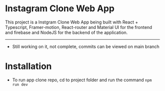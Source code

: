 # Instagram Clone Web App

This project is a Instgram Clone Web App being built with React + Typescript, Framer-motion, React-router and Material UI for the frontend and firebase and NodeJS for the backend of the application.


------------------------------------------------------------------------------------------
- Still working on it, not complete, commits can be viewed on main branch

# Installation
- To run app clone repo, cd to project folder and run the command `npm run dev`
